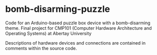 # bomb-disarming-puzzle
Code for an Arduino-based puzzle box device with a bomb-disarming theme. Final project for CMP101 (Computer Hardware Architecture and Operating Systems) at Abertay University

Descriptions of hardware devices and connections are contained in comments within the source code.
